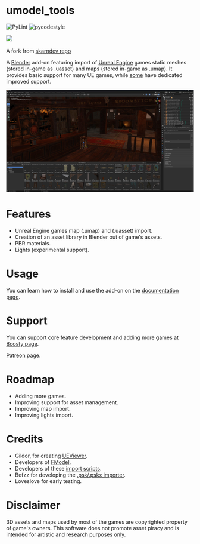 # umodel_tools
![PyLint](https://github.com/skarndev/umodel_tools/actions/workflows/pylint.yml/badge.svg)
![pycodestyle](https://github.com/skarndev/umodel_tools/actions/workflows/pycodestyle.yml/badge.svg)

[![](https://dcbadge.vercel.app/api/server/DJYZwyegSF)](https://discord.gg/DJYZwyegSF)

A fork from [skarndev repo](https://skarndev.github.io/umodel_tools.html)

A [Blender](https://blender.org) add-on featuring import of [Unreal Engine](https://www.unrealengine.com)
games static meshes (stored in-game as .uasset) and maps (stored in-game as .umap). It provides basic support for many
UE games, while [some](https://skarndev.github.io/umodel_tools/supported_games.html) have dedicated improved support.

![](/docs/source/images/demo.jpeg?raw=true "Demo")

# Features
- Unreal Engine games map (.umap) and (.uasset) import.
- Creation of an asset library in Blender out of game's assets.
- PBR materials.
- Lights (experimental support).

# Usage
You can learn how to install and use the add-on on the
[documentation page](https://skarndev.github.io/umodel_tools/).

# Support
You can support core feature development and adding more games at
[Boosty page](https://boosty.to/skarn).

[Patreon page]([https://boosty.to/skarn](https://www.patreon.com/c/KingJulz876)).

# Roadmap
- Adding more games. 
- Improving support for asset management.
- Improving map import.
- Improving lights import.

# Credits
- Gildor, for creating [UEViewer](https://www.gildor.org/en/projects/umodel).
- Developers of [FModel](https://fmodel.app).
- Developers of these [import scripts](https://github.com/Ganonmaster/Blender-Scripts/tree/master/ue4map-tools).
- Befzz for developing the [.psk/.pskx importer](https://github.com/Befzz/blender3d_import_psk_psa).
- Loveslove for early testing.

# Disclaimer
3D assets and maps used by most of the games are copyrighted property of game's owners.
This software does not promote asset piracy and is intended for artistic and research purposes only.
